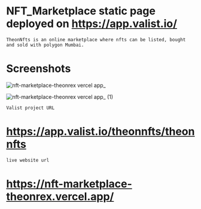 # NFT_Marketplace static page deployed on https://app.valist.io/

`TheonNfts is an online marketplace where nfts can be listed, bought and sold with polygon Mumbai.`

# Screenshots 

![nft-marketplace-theonrex vercel app_](https://user-images.githubusercontent.com/91835162/201191077-f1e29f1f-4936-4ed7-984a-b0c7f67bf59a.png)

![nft-marketplace-theonrex vercel app_ (1)](https://user-images.githubusercontent.com/91835162/201191141-38efa4ad-3b52-408f-ae1e-8c68254a37aa.png)


`Valist project URL`
# https://app.valist.io/theonnfts/theonnfts

`live website url`
# https://nft-marketplace-theonrex.vercel.app/
